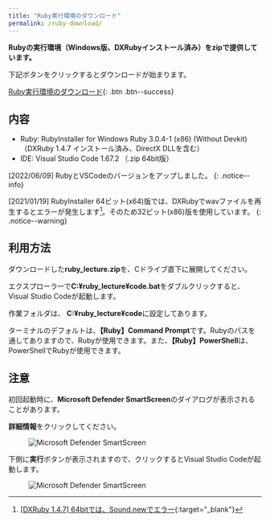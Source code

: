 ```yaml
---
title: "Ruby実行環境のダウンロード"
permalink: /ruby-download/
---
```

**Rubyの実行環境（Windows版、DXRubyインストール済み）をzipで提供しています。**

下記ボタンをクリックするとダウンロードが始まります。

[<i class="fas fa-download"></i> Ruby実行環境のダウンロード](https://download.eastback.co.jp/ruby/ruby_lecture.zip){: .btn .btn--success}

## 内容
- Ruby: RubyInstaller for Windows Ruby 3.0.4-1 (x86) (Without Devkit) （DXRuby 1.4.7 インストール済み、DirectX DLLを含む）
- IDE: Visual Studio Code 1.67.2 （.zip 64bit版）

[2022/06/09] RubyとVSCodeのバージョンをアップしました。
{: .notice--info} 

[2021/01/19] RubyInstaller 64ビット(x64)版では、DXRubyでwavファイルを再生するとエラーが発生します[^1]。そのため32ビット(x86)版を使用しています。
{: .notice--warning} 

[^1]: [[DXRuby 1.4.7] 64bitでは、Sound.newでエラー](https://github.com/mirichi/dxruby/issues/4){:target="_blank"}

## 利用方法
ダウンロードした**ruby_lecture.zip**を、Cドライブ直下に展開してください。

エクスプローラーで**C:¥ruby_lecture¥code.bat**をダブルクリックすると、Visual Studio Codeが起動します。

作業フォルダは、 **C:¥ruby_lecture¥code**に設定してあります。

ターミナルのデフォルトは、**【Ruby】Command Prompt**です。Rubyのパスを通してありますので、Rubyが使用できます。また、**【Ruby】PowerShell**は、PowerShellでRubyが使用できます。

## 注意
初回起動時に、**Microsoft Defender SmartScreen**のダイアログが表示されることがあります。

**詳細情報**をクリックしてください。

<figure>
  <img src="{{ '/assets/images/ruby/download/dialog1.png' | relative_url }}" alt="Microsoft Defender SmartScreen">
</figure>

下側に**実行**ボタンが表示されますので、クリックするとVisual Studio Codeが起動します。

<figure>
  <img src="{{ '/assets/images/ruby/download/dialog2.png' | relative_url }}" alt="Microsoft Defender SmartScreen">
</figure>
